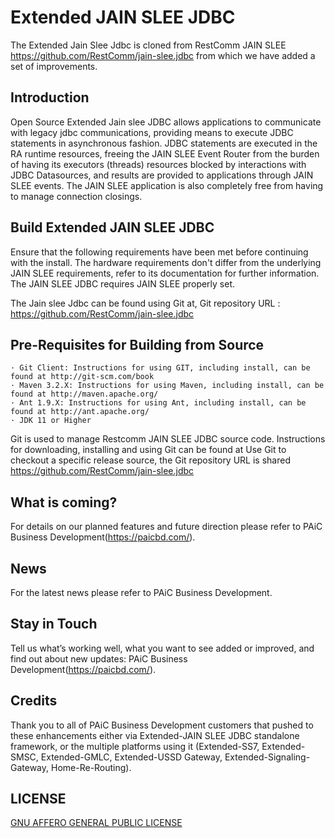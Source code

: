 # Extended JAIN SLEE JDBC


The Extended Jain Slee Jdbc is cloned from RestComm JAIN SLEE https://github.com/RestComm/jain-slee.jdbc
from which we have added a set of improvements.

## Introduction

Open Source Extended Jain slee JDBC allows applications to communicate with legacy jdbc communications, providing means to execute JDBC statements in asynchronous fashion. JDBC statements are executed in the RA runtime resources, freeing the JAIN SLEE Event Router from the burden of having its executors (threads) resources blocked by interactions with JDBC Datasources, and results are provided to applications through JAIN SLEE events. The JAIN SLEE application is also completely free from having to manage connection closings.

## Build Extended JAIN SLEE JDBC

Ensure that the following requirements have been met before continuing with the install.  The hardware requirements don't differ from the underlying JAIN SLEE requirements, refer to its documentation for further information.  The JAIN SLEE JDBC requires JAIN SLEE properly set.   

The Jain slee Jdbc can be found using Git at, Git repository URL : https://github.com/RestComm/jain-slee.jdbc


## Pre-Requisites for Building from Source

    · Git Client: Instructions for using GIT, including install, can be found at http://git-scm.com/book 
    · Maven 3.2.X: Instructions for using Maven, including install, can be found at http://maven.apache.org/ 
    · Ant 1.9.X: Instructions for using Ant, including install, can be found at http://ant.apache.org/ 
    · JDK 11 or Higher
    
Git is used to manage Restcomm JAIN SLEE JDBC source code. 
Instructions for downloading, installing and using Git can be found at Use Git to checkout a specific release source, the Git repository URL is shared https://github.com/RestComm/jain-slee.jdbc

## What is coming?

For details on our planned features and future direction please refer to PAiC Business Development(https://paicbd.com/).

## News

For the latest news please refer to PAiC Business Development.

## Stay in Touch

Tell us what’s working well, what you want to see added or improved, and find out about new updates: PAiC Business Development(https://paicbd.com/).

## Credits

Thank you to all of PAiC Business Development customers that pushed to these enhancements either via Extended-JAIN SLEE JDBC standalone framework, or the multiple platforms using it (Extended-SS7, Extended-SMSC, Extended-GMLC, Extended-USSD Gateway, Extended-Signaling-Gateway, Home-Re-Routing).

## LICENSE

[GNU AFFERO GENERAL PUBLIC LICENSE](https://github.com/PAiC-team/Extended-jSS7/blob/main/LICENSE)
